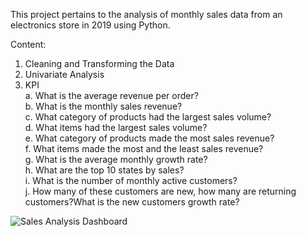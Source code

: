 This project pertains to the analysis of monthly sales data from an electronics store in 2019 using Python.   

Content:

1. Cleaning and Transforming the Data   
2. Univariate Analysis   
3. KPI   
a. What is the average revenue per order?   
b. What is the monthly sales revenue?   
c. What category of products had the largest sales volume?    
d. What items had the largest sales volume?    
e. What category of products made the most sales revenue?   
f. What items made the most and the least sales revenue?   
g. What is the average monthly growth rate?   
h. What are the top 10 states by sales?   
i. What is the number of monthly active customers?   
j. How many of these customers are new, how many are returning customers?What is the new customers growth rate?    

![Sales Analysis Dashboard](https://user-images.githubusercontent.com/109255047/197657466-d4501802-5dc6-4fd1-b89c-91de492abfed.png)
